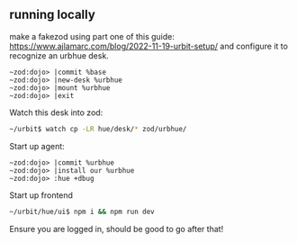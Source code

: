 ## running locally
make a fakezod using part one of this guide: https://www.ajlamarc.com/blog/2022-11-19-urbit-setup/ and configure it to recognize an urbhue desk.

```hoon
~zod:dojo> |commit %base
~zod:dojo> |new-desk %urbhue
~zod:dojo> |mount %urbhue
~zod:dojo> |exit
```

Watch this desk into zod:
```bash
~/urbit$ watch cp -LR hue/desk/* zod/urbhue/
```

Start up agent:
```hoon
~zod:dojo> |commit %urbhue
~zod:dojo> |install our %urbhue
~zod:dojo> :hue +dbug
```

Start up frontend
```bash
~/urbit/hue/ui$ npm i && npm run dev
```
Ensure you are logged in, should be good to go after that!